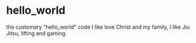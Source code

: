 # hello_world
the customary "hello_world" code
I like love Christ and my family, I like Jiu Jitsu, lifting and gaming.
